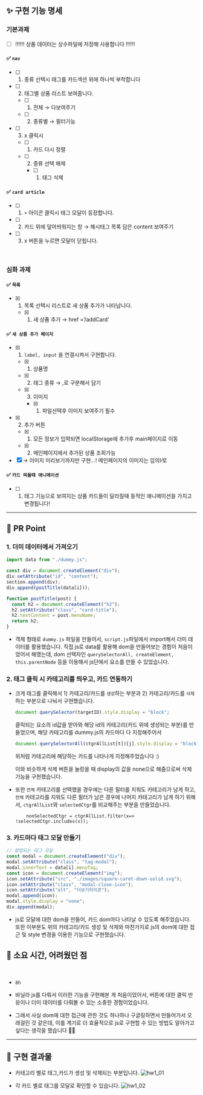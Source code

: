 <!-- PR의 제목은 "[ n주차 기본/심화/생각 과제 ] 과제명 " 으로 작성해주시면 되겠습니다 -->
<!-- PR은 리뷰어를 위한 글입니다, 보다 더 상세하게 적음으로써 소통을 활성화해봐요! -->

## ✨ 구현 기능 명세

### 기본과제

- [ ] ‼️‼️‼️ 상품 데이터는 상수파일에 저장해 사용합니다 ‼️‼️‼️

#### ✅ `nav`

- [ ] 1. 종류 선택시 태그를 카드섹션 위에 하나씩 부착합니다
- [ ] 2. 태그별 상품 리스트 보여줍니다.
  - [ ] 1. 전체 → 다보여주기
  - [ ] 2. 종류별 → 필터기능
- [ ] 3. x 클릭시
  - [ ] 1. 카드 다시 정렬
  - [ ] 2. 종류 선택 해제
    - [ ] 1. 태그 삭제

#### ✅ `card article`

- [ ] 1. `+` 아이콘 클릭시 태그 모달이 등장합니다.
- [ ] 2. 카드 위에 덮어씌워지는 창 → 해시태그 목록 담은 content 보여주기
- [ ] 3. x 버튼을 누르면 모달이 닫힙니다.

<br />

### 심화 과제

#### ✅ `목록`

- [x] 1. 목록 선택시 리스트로 새 상품 추가가 나타납니다.
  - [x] 1. 새 상품 추가 → href =’/addCard’

#### ✅ `새 상품 추가 페이지`

- [x] 1. `label, input` 을 연결시켜서 구현합니다.
  - [x] 1. 상품명
  - [x] 2. 태그 종류 → ,로 구분해서 담기
  - [x] 3. 이미지
    - [x] 1. 파일선택후 이미지 보여주기 필수
- [x] 2. 추가 버튼
  - [x] 1. 모든 정보가 입력되면 localStorage에 추가후 main페이지로 이동
  - [x] 2. 메인페이지에서 추가된 상품 조회가능
- [x] → 이미지 미리보기까지만 구현…! 메인페이지의 이미지는 임의!⁄로

#### ✅ `카드 띄울때 애니메이션`

- [ ] 1. 태그 기능으로 보여지는 상품 카드들이 달라질때 동적인 애니메이션을 가지고 변경됩니다!

---

## 🌼 PR Point

### 1. 더미 데이터에서 가져오기

```js
import data from "./dummy.js";

const div = document.createElement("div");
div.setAttribute("id", "content");
section.append(div);
div.append(postTitle(data[i]));

function postTitle(post) {
  const h2 = document.createElement("h2");
  h2.setAttribute("class", "card-title");
  h2.textContent = post.menuName;
  return h2;
}
```

- 객체 형태로 `dummy.js` 파일을 만들어서, `script.js`파일에서 import해서 더미 데이터를 활용했습니다. 직접 js로 data를 활용해 dom을 만들어보는 경험이 처음이었어서 해맸는데, dom 선택자인 `querySelectorAll, createElement, this.parentNode` 등을 이용해서 js단에서 요소를 만들 수 있었습니다.

### 2. 태그 클릭 시 카테고리를 띄우고, 카드 연동하기

- 크게 태그를 클릭해서 1) 카테고리/카드를 `생성`하는 부분과 2) 카테고리/카드를 `삭제`하는 부분으로 나눠서 구현했습니다.

  ```js
  document.querySelector(targetID).style.display = "block";
  ```

  클릭되는 요소의 id값을 받아와 해당 id의 카테고리(카드 위에 생성되는 부분)를 만들었으며,
  해당 카테고리를 dummy.js의 카드마다 다 지정해주어서

  ```js
  document.querySelectorAll(ctgrAllList[t])[j].style.display = "block";
  ```

  위처럼 카테고리에 해당하는 카드를 나타나게 지정해주었습니다 :)

  이와 비슷하게 삭제 버튼을 눌렀을 때 display의 값을 none으로 해줌으로써 삭제 기능을 구현했습니다.

- 또한 `전체` 카테고리를 선택했을 경우에는 다른 필터를 지워도 카테고리가 남게 하고, `전체` 카테고리를 지워도 다른 필터가 남은 경우에 나머지 카테고리가 남게 하기 위해서, `ctgrAllList`와 `selectedCtgr`를 비교해주는 부분을 만들었습니다.
  ```
      nonSelectedCtgr = ctgrAllList.filter(x=> !selectedCtgr.includes(x));
  ```

### 3. 카드마다 태그 모달 만들기

```js
// 팝업되는 태그 모달
const modal = document.createElement("div");
modal.setAttribute("class", "tag-modal");
modal.innerText = data[i].menuTag;
const icon = document.createElement("img");
icon.setAttribute("src", "./images/square-caret-down-solid.svg");
icon.setAttribute("class", "modal-close-icon");
icon.setAttribute("alt", "더보기아이콘");
modal.append(icon);
modal.style.display = "none";
div.append(modal);
```

- js로 모달에 대한 dom을 만들어, 카드 dom마다 나타날 수 있도록 해주었습니다.
  또한 이부분도 위의 카테고리/카드 생성 및 삭제와 마찬가지로 js의 dom에 대한 접근 및 style 변경을 이용한 기능으로 구현했습니다.

## 🥺 소요 시간, 어려웠던 점

<br />

- `8h`
  <br />

- 바닐라 js를 다뤄서 이러한 기능을 구현해본 게 처음이었어서, 버튼에 대한 클릭 반응이나 더미 데이터를 다뤄볼 수 있는 소중한 경험이었습니다.
- 그래서 사실 dom에 대한 접근에 관한 것도 하나하나 구글링하면서 만들어가서 오래걸린 것 같은데, 이를 계기로 더 효율적으로 js로 구현할 수 있는 방법도 알아가고 싶다는 생각을 했습니다 🥹🔥
  <br />

---

## 🌈 구현 결과물

- 카테고리 별로 태그,카드가 생성 및 삭제되는 부분입니다.
  ![hw1_01](https://user-images.githubusercontent.com/49463954/233651516-e3fc0cb7-bd59-493a-835f-a7447b683826.gif)

- 각 카드 별로 태그를 모달로 확인할 수 있습니다.
  ![hw1_02](https://user-images.githubusercontent.com/49463954/233651948-c41e7824-91ab-4a8c-8768-2003641cba66.gif)
